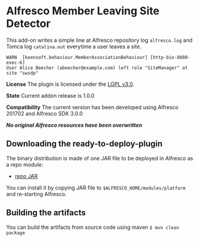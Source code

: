 
Alfresco Member Leaving Site Detector
=====================================

This add-on writes a simple line at Alfresco repository log `alfresco.log` and Tomca log `catalina.out` everytime a user leaves a site.

```
WARN  [keensoft.behaviour.MemberAssociationBehaviour] [http-bio-8080-exec-6] 
User Alice Beecher (abeecher@example.com) left role "SiteManager" at site "swsdp"
```

**License**
The plugin is licensed under the [LGPL v3.0](http://www.gnu.org/licenses/lgpl-3.0.html). 

**State**
Current addon release is 1.0.0

**Compatibility**
The current version has been developed using Alfresco 201702 and Alfresco SDK 3.0.0

***No original Alfresco resources have been overwritten***

Downloading the ready-to-deploy-plugin
--------------------------------------
The binary distribution is made of one JAR file to be deployed in Alfresco as a repo module:

* [repo JAR](https://github.com/keensoft/alfresco-member-leaving-site-detector/releases/download/1.0.0/member-out-notifier-repo-1.0.0.jar)

You can install it by copying JAR file to `$ALFRESCO_HOME/modules/platform` and re-starting Alfresco.


Building the artifacts
----------------------
You can build the artifacts from source code using maven
```$ mvn clean package```
